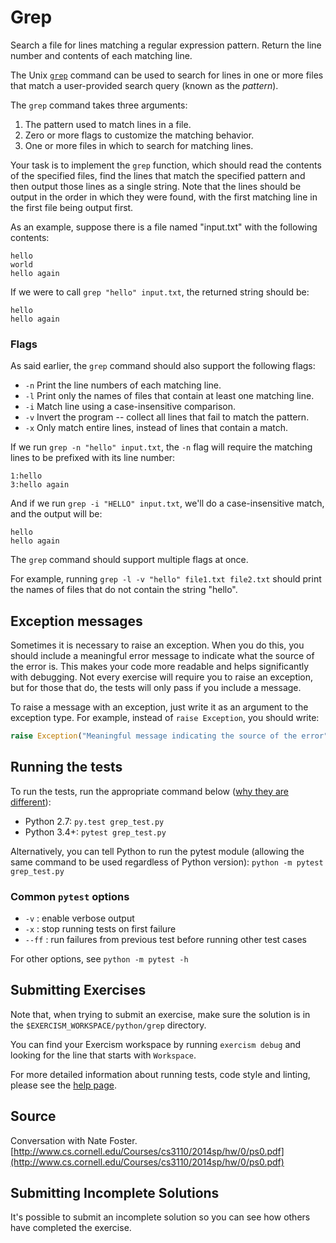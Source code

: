 # Grep

Search a file for lines matching a regular expression pattern. Return the line
number and contents of each matching line.

The Unix [`grep`](http://pubs.opengroup.org/onlinepubs/9699919799/utilities/grep.html) command can be used to search for lines in one or more files
that match a user-provided search query (known as the *pattern*).

The `grep` command takes three arguments:

1. The pattern used to match lines in a file.
2. Zero or more flags to customize the matching behavior.
3. One or more files in which to search for matching lines.

Your task is to implement the `grep` function, which should read the contents
of the specified files, find the lines that match the specified pattern
and then output those lines as a single string. Note that the lines should
be output in the order in which they were found, with the first matching line
in the first file being output first.

As an example, suppose there is a file named "input.txt" with the following contents:

```text
hello
world
hello again
```

If we were to call `grep "hello" input.txt`, the returned string should be:

```text
hello
hello again
```

### Flags

As said earlier, the `grep` command should also support the following flags:

- `-n` Print the line numbers of each matching line.
- `-l` Print only the names of files that contain at least one matching line.
- `-i` Match line using a case-insensitive comparison.
- `-v` Invert the program -- collect all lines that fail to match the pattern.
- `-x` Only match entire lines, instead of lines that contain a match.

If we run `grep -n "hello" input.txt`, the `-n` flag will require the matching
lines to be prefixed with its line number:

```text
1:hello
3:hello again
```

And if we run `grep -i "HELLO" input.txt`, we'll do a case-insensitive match,
and the output will be:

```text
hello
hello again
```

The `grep` command should support multiple flags at once.

For example, running `grep -l -v "hello" file1.txt file2.txt` should
print the names of files that do not contain the string "hello".

## Exception messages

Sometimes it is necessary to raise an exception. When you do this, you should include a meaningful error message to
indicate what the source of the error is. This makes your code more readable and helps significantly with debugging. Not
every exercise will require you to raise an exception, but for those that do, the tests will only pass if you include
a message.

To raise a message with an exception, just write it as an argument to the exception type. For example, instead of
`raise Exception`, you should write:

```python
raise Exception("Meaningful message indicating the source of the error")
```

## Running the tests

To run the tests, run the appropriate command below ([why they are different](https://github.com/pytest-dev/pytest/issues/1629#issue-161422224)):

- Python 2.7: `py.test grep_test.py`
- Python 3.4+: `pytest grep_test.py`

Alternatively, you can tell Python to run the pytest module (allowing the same command to be used regardless of Python version):
`python -m pytest grep_test.py`

### Common `pytest` options

- `-v` : enable verbose output
- `-x` : stop running tests on first failure
- `--ff` : run failures from previous test before running other test cases

For other options, see `python -m pytest -h`

## Submitting Exercises

Note that, when trying to submit an exercise, make sure the solution is in the `$EXERCISM_WORKSPACE/python/grep` directory.

You can find your Exercism workspace by running `exercism debug` and looking for the line that starts with `Workspace`.

For more detailed information about running tests, code style and linting,
please see the [help page](http://exercism.io/languages/python).

## Source

Conversation with Nate Foster. [http://www.cs.cornell.edu/Courses/cs3110/2014sp/hw/0/ps0.pdf](http://www.cs.cornell.edu/Courses/cs3110/2014sp/hw/0/ps0.pdf)

## Submitting Incomplete Solutions

It's possible to submit an incomplete solution so you can see how others have completed the exercise.
